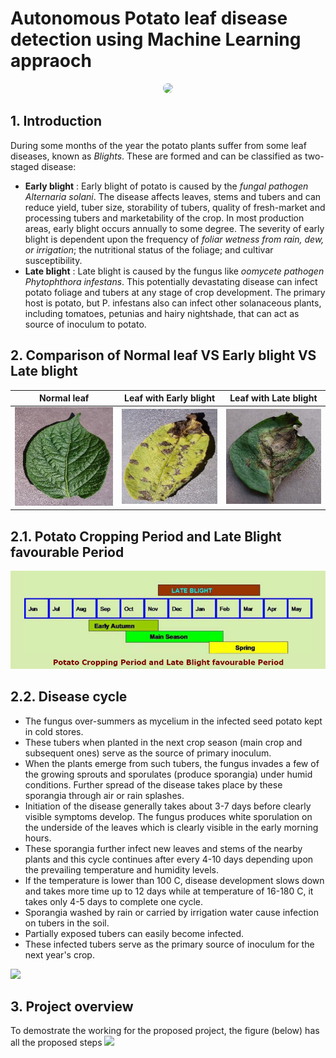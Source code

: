 # Autonomous Potato leaf disease detection using Machine Learning appraoch

<p align='center'>
 <img src='https://github.com/kulendu/NITTTR-project/blob/master/images/NITTTR_Kolkata_New_Logo.jpg' width=170px style='border-radius:100%;'>
</p>

## 1. Introduction
During some months of the year the potato plants suffer from some leaf diseases, known as *Blights*. These are formed and can be classified as two-staged disease:
- **Early blight** : Early blight of potato is caused by the *fungal pathogen Alternaria solani*. The disease affects leaves, stems and tubers and can reduce yield, tuber size, storability of tubers, quality of fresh-market and processing tubers and marketability of the crop.
In most production areas, early blight occurs annually to some degree. The severity of early blight is dependent upon the frequency of *foliar wetness from rain, dew, or irrigation*; the nutritional status of the foliage; and cultivar susceptibility.
- **Late blight** : Late blight is caused by the fungus like *oomycete pathogen Phytophthora infestans*. This potentially devastating disease can infect potato foliage and tubers at any stage of crop development. The primary host is potato, but P. infestans also can infect other solanaceous plants, including tomatoes, petunias and hairy nightshade, that can act as source of inoculum to potato.

## 2. Comparison of Normal leaf VS Early blight VS Late blight
| Normal leaf |  Leaf with Early blight | Leaf with Late blight |
:-------------------------:|:-------------------------:|:-------------------------:
![](images/normal.JPG)  |  ![](images/early-blight.JPG) | ![](images/late-blight.JPG)

## 2.1. Potato Cropping Period and Late Blight favourable Period
![](images/period.png)

## 2.2. Disease cycle 
- The fungus over-summers as mycelium in the infected seed potato kept in cold stores.
- These tubers when planted in the next crop season (main crop and subsequent ones) serve as the source of primary inoculum.
- When the plants emerge from such tubers, the fungus invades a few of the growing sprouts and sporulates (produce sporangia) under humid conditions. Further spread of the disease takes place by these sporangia through air or rain splashes.
- Initiation of the disease generally takes about 3-7 days before clearly visible symptoms develop. The fungus produces white sporulation on the underside of the leaves which is clearly visible in the early morning hours.
- These sporangia further infect new leaves and stems of the nearby plants and this cycle continues after every 4-10 days depending upon the prevailing temperature and humidity levels.
- If the temperature is lower than 100 C, disease development slows down and takes more time up to 12 days while at temperature of 16-180 C, it takes only 4-5 days to complete one cycle.
- Sporangia washed by rain or carried by irrigation water cause infection on tubers in the soil.
- Partially exposed tubers can easily become infected.
- These infected tubers serve as the primary source of inoculum for the next year's crop.

![](https://www.pau.edu/potato/images/lb66.jpg)

<!-- ## 3. Model evaluation
| Model | Accuracy (in %) |
:-------------------------:|:-------------------------:|
 VGG16   | 92.06 |
 VGG16 (fine-tuned) | 96.45 |
 VGG19 | 80.39 |
 ResNet50 | 73.75 |
 MobileNet | 78.84 
 -->

## 3. Project overview
To demostrate the working for the proposed project, the figure (below) has all the proposed steps
![](https://drive.google.com/file/d/13aNfZpDhVT2lGX0nF4rDDrSTKdl-951I/view?usp=sharing)


